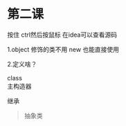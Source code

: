 # 第二课
按住 ctrl然后按鼠标 在idea可以查看源码

1.object  修饰的类不用 new  也能直接使用 

2.定义啥？


class   
主构造器


继承


> 抽象类


